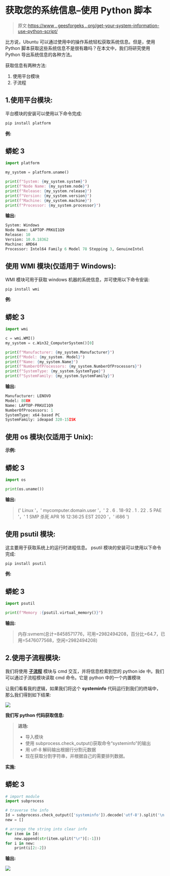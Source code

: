 # 获取您的系统信息–使用 Python 脚本

> 原文:[https://www . geesforgeks . org/get-your-system-information-use-python-script/](https://www.geeksforgeeks.org/get-your-system-information-using-python-script/)

比方说，Ubuntu 可以通过使用中的操作系统轻松获取系统信息。但是，使用 Python 脚本获取这些系统信息不是很有趣吗？在本文中，我们将研究使用 Python 导出系统信息的各种方法。

获取信息有两种方法:

1.  使用平台模块
2.  子流程

## 1.使用平台模块:

平台模块的安装可以使用以下命令完成:

```py
pip install platform

```

**例:**

## 蟒蛇 3

```py
import platform

my_system = platform.uname()

print(f"System: {my_system.system}")
print(f"Node Name: {my_system.node}")
print(f"Release: {my_system.release}")
print(f"Version: {my_system.version}")
print(f"Machine: {my_system.machine}")
print(f"Processor: {my_system.processor}")
```

**输出:**

```py
System: Windows
Node Name: LAPTOP-PRKUI1Q9
Release: 10
Version: 10.0.18362
Machine: AMD64
Processor: Intel64 Family 6 Model 78 Stepping 3, GenuineIntel

```

## 使用 WMI 模块(仅适用于 Windows):

WMI 模块可用于获取 windows 机器的系统信息，并可使用以下命令安装:

```py
pip install wmi

```

**例:**

## 蟒蛇 3

```py
import wmi

c = wmi.WMI()   
my_system = c.Win32_ComputerSystem()[0]

print(f"Manufacturer: {my_system.Manufacturer}")
print(f"Model: {my_system. Model}")
print(f"Name: {my_system.Name}")
print(f"NumberOfProcessors: {my_system.NumberOfProcessors}")
print(f"SystemType: {my_system.SystemType}")
print(f"SystemFamily: {my_system.SystemFamily}")
```

**输出:**

```py
Manufacturer: LENOVO
Model: 80XH
Name: LAPTOP-PRKUI1Q9
NumberOfProcessors: 1
SystemType: x64-based PC
SystemFamily: ideapad 320-15ISK

```

## 使用 os 模块(仅适用于 Unix):

**示例:**

## 蟒蛇 3

```py
import os

print(os.uname())
```

**输出:**

> (' Linux '，' mycomputer.domain.user '，' 2 . 6 . 18-92 . 1 . 22 . 5 PAE '，' 1 SMP 杀死 APR 16 12:36:25 EST 2020 '，' i686 ')

## 使用 psutil 模块:

这主要用于获取系统上的运行时进程信息。
psutil 模块的安装可以使用以下命令完成:

```py
pip install psutil

```

**例:**

## 蟒蛇 3

```py
import psutil

print(f"Memory :{psutil.virtual_memory()}")
```

**输出:**

> 内存:svmem(总计=8458571776，可用=2982494208，百分比=64.7，已用=5476077568，空闲=2982494208)

## 2.使用子流程模块:

我们将使用 [**子流程**](https://docs.python.org/3/library/subprocess.html) 模块与 cmd 交互，并将信息检索到您的 python ide 中。我们可以通过子流程模块读取 cmd 命令。它是 python 中的一个内置模块

让我们看看我的逻辑，如果我们将这个 **systeminfo** 代码运行到我们的终端中，那么我们得到如下结果:

![](img/309b12c362e8796e5f9abf3c7359d6a1.png)

**我们写 python 代码获取信息:**

> **进场:**
> 
> *   导入模块
> *   使用 subprocess.check_output()获取命令“systeminfo”的输出
> *   用 utf-8 解码输出根据行分割元数据
> *   现在获取分割字符串，并根据自己的需要排列数据。

**实施:**

## 蟒蛇 3

```py
# import module
import subprocess

# traverse the info
Id = subprocess.check_output(['systeminfo']).decode('utf-8').split('\n')
new = []

# arrange the string into clear info
for item in Id:
    new.append(str(item.split("\r")[:-1]))
for i in new:
    print(i[2:-2])
```

**输出:**

![](img/0bab3f79b178575f18fcb206a9d37ed8.png)